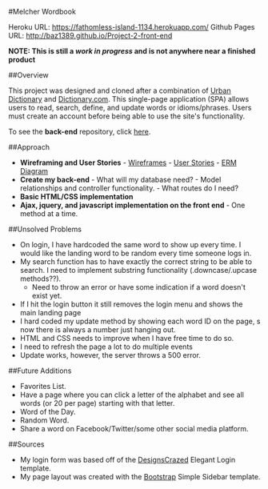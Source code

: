 #Melcher Wordbook

Heroku URL: https://fathomless-island-1134.herokuapp.com/
Github Pages URL: http://baz1389.github.io/Project-2-front-end

**NOTE: This is still a *work in progress* and is not anywhere near a finished product**

##Overview

This project was designed and cloned after a combination of [Urban Dictionary](http://www.urbandictionary.com/) and [Dictionary.com](http://dictionary.reference.com/). This single-page application (SPA) allows users to read, search, define, and update words or idioms/phrases. Users must create an account before being able to use the site's functionality.

To see the **back-end** repository, click [here](https://github.com/baz1389/project2-api).

##Approach

- **Wireframing and User Stories**
      - [Wireframes](http://imgur.com/a/kxTis)
      - [User Stories](http://imgur.com/FnvgSkw)
      - [ERM Diagram](http://imgur.com/BWpHA5R)
- **Create my back-end**
      - What will my database need?
      - Model relationships and controller functionality.
      - What routes do I need?
- **Basic HTML/CSS implementation**
- **Ajax, jquery, and javascript implementation on the front end**
      - One method at a time.

##Unsolved Problems
 - On login, I have hardcoded the same word to show up every time. I would like the landing word to be random every time someone logs in.
 - My search function has to have exactly the correct string to be able to search. I need to implement substring functionality (.downcase/.upcase methods??).
      - Need to throw an error or have some indication if a word doesn't exist yet.
 - If I hit the login button it still removes the login menu and shows the main landing page
 - I hard coded my update method by showing each word ID on the page, s now there is always a number just hanging out.
 - HTML and CSS needs to improve when I have free time to do so.
 - I need to refresh the page a lot to do multiple events
 - Update works, however, the server throws a 500 error.

##Future Additions
 - Favorites List.
 - Have a page where you can click a letter of the alphabet and see all words (or 20 per page) starting with that letter.
 - Word of the Day.
 - Random Word.
 - Share a word on Facebook/Twitter/some other social media platform.


##Sources
- My login form was based off of the [DesignsCrazed](http://designscrazed.org/css-html-login-form-templates/) Elegant Login template.
- My page layout was created with the [Bootstrap](http://startbootstrap.com/template-overviews/simple-sidebar/) Simple Sidebar template.


